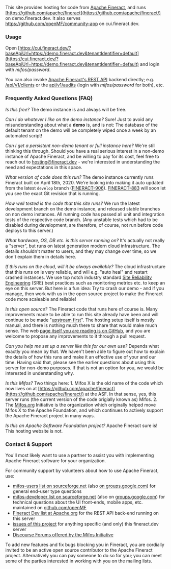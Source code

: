 This site provides hosting for code from [Apache Fineract](https://fineract.apache.org), and runs [https://github.com/apache/fineract](https://github.com/apache/fineract/) on demo.fineract.dev.  It also serves https://github.com/openMF/community-app on cui.fineract.dev.


### Usage

Open [https://cui.fineract.dev/?baseApiUrl=https://demo.fineract.dev&tenantIdentifier=default](https://cui.fineract.dev/?baseApiUrl=https://demo.fineract.dev&tenantIdentifier=default) and login with _mifos/password_.

You can also invoke [Apache Fineract's REST API](https://htmlpreview.github.io/?https://github.com/apache/fineract/blob/develop/api-docs/apiLive.htm) backend directly; e.g. [/api/v1/clients](https://demo.fineract.dev/fineract-provider/api/v1/clients?tenantIdentifier=default) or the [api/v1/audits](https://demo.fineract.dev/fineract-provider/api/v1/audits?tenantIdentifier=default) (login with _mifos/password_ for both), etc.


### Frequently Asked Questions (FAQ)

*Is this free?*  The demo instance is and always will be free.

*Can I do whatever I like on the demo instance?*  Sure! Just to avoid any misunderstanding about what a **demo** is, and is not: The database of the default tenant on the demo will be completely wiped once a week by an automated script!

*Can I get a persistent non-demo tenant or full instance here?*  We're still thinking this through.  Should you have a real serious interest in a non-demo instance of Apache Fineract, and be willing to pay for its cost, feel free to reach out to [hosting@fineract.dev](mailto:hosting@fineract.dev?subject=[www.fineract.dev]) - we're interested in understanding the need and expectations in this space.

*What version of code does this run?*  The demo instance currently runs Fineract built on April 18th, 2020.  We're looking into making it auto updated from the latest `develop` branch ([FINERACT-906](https://issues.apache.org/jira/browse/FINERACT-906)).  [FINERACT-883](https://issues.apache.org/jira/browse/FINERACT-883) will soon let you see the exact Git revision that is running.

*How well tested is the code that this site runs?*  We run the latest development branch on the demo instance, and released stable branches on non demo instances.  All running code has passed all unit and integration tests of the respective code branch.  (Any unstable tests which had to be disabled during development, are therefore, of course, not run before code deploys to this server.)

*What hardware, OS, DB etc. is this server running on?*  It's actually not really a "server", but runs on latest generation modern cloud infrastructure.  The details shouldn't matter to users, and they may change over time, so we don't explain them in details here.

*If this runs on the cloud, will it be always available?*  The cloud infrastructure  that this runs on is very reliable, and will e.g. "auto heal" and restart crashed instances.  We use top notch industry standard [Site Reliability Engineering](https://landing.google.com/sre/books/) (SRE) best practices such as monitoring metrics etc. to keep an eye on this server.  But here is a fun idea: Try to crash our demo - and if you manage, then work with us in the open source project to make the Fineract code more scaleable and reliable!

*Is this open source?*  The Fineract code that runs here of course is.  Many improvements made to be able to run this site already have been and will continue to be made "[upstream first](https://www.youtube.com/watch?v=PQloi5Z-0rQ)".  The hosting setup itself is mostly manual, and there is nothing much there to share that would make much sense.  The web [page itself you are reading is on GitHub](https://github.com/vorburger/www.fineract.dev/blob/master/README.md), and you are welcome to propose any improvements to it through a pull request.

*Can you help me set up a server like this for our own use?*  Depends what exactly you mean by that.  We haven't been able to figure out how to explain the details of how this runs and make it an effective use of your and our time.  Having said that, please see the earlier questions about using this server for non-demo purposes.  If that is not an option for you, we would be interested in understanding why.

*Is this Mifos?*  Two things here:  1. Mifos X is the old name of the code which now lives on at [https://github.com/apache/fineract](https://github.com/apache/fineract/)  at the ASF. In that sense, yes, this server runs (the current version of the code origially known as) Mifos.  2. The [Mifos.org](https://mifos.org) Initiative is the organization which originally helped move Mifos X to the Apache Foundation, and which continues to actively support the Apache Fineract project in many ways.

*Is this an Apache Software Foundation project?* Apache Fineract sure is! This hosting website is not.


### Contact & Support

You'll most likely want to use a partner to assist you with implementing Apache Fineract software for your organization.

For community support by volunteers about how to use Apache Fineract, use:

* [mifos-users list on sourceforge.net](https://sourceforge.net/projects/mifos/lists/mifos-users) (also [on groups.google.com](https://groups.google.com/forum/#!forum/mifosusers)) for general end-user type questions
* [mifos-developer list on sourceforge.net](https://sourceforge.net/projects/mifos/lists/mifos-developer) (also on [groups.google.com](https://groups.google.com/forum/#!forum/mifosdeveloper)) for technical questions about the UI front-ends, mobile apps, etc. maintained on [github.com/openMF](https://github.com/openMF/)
* [Fineract Dev list at Apache.org](https://fineract.apache.org/) for the REST API back-end running on this server
* [issues of this project](https://github.com/vorburger/www.fineract.dev/issues) for anything specific (and only) this fineract.dev server
* [Discourse Forums offered by the Mifos Initiative](https://discourse.mifos.org)

To add new features and fix bugs blocking you in Fineract, you are cordially invited to be an active open source contributor to the Apache Fineract project.  Alternatively you can pay someone to do so for you; you can meet some of the parties interested in working with you on the mailing lists.
